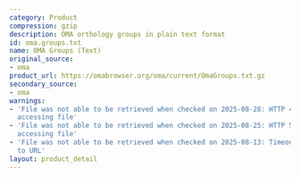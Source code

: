 ```yaml
---
category: Product
compression: gzip
description: OMA orthology groups in plain text format
id: oma.groups.txt
name: OMA Groups (Text)
original_source:
- oma
product_url: https://omabrowser.org/oma/current/OmaGroups.txt.gz
secondary_source:
- oma
warnings:
- 'File was not able to be retrieved when checked on 2025-08-28: HTTP 404 error when
  accessing file'
- 'File was not able to be retrieved when checked on 2025-08-25: HTTP 502 error when
  accessing file'
- 'File was not able to be retrieved when checked on 2025-08-13: Timeout connecting
  to URL'
layout: product_detail
---
```

